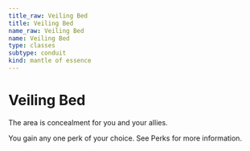 ```yaml
---
title_raw: Veiling Bed
title: Veiling Bed
name_raw: Veiling Bed
name: Veiling Bed
type: classes
subtype: conduit
kind: mantle of essence
---
```


# Veiling Bed

The area is concealment for you and your allies.

You gain any one perk of your choice. See Perks for more information.
